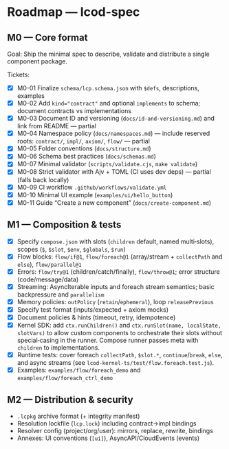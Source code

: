 # Roadmap — lcod-spec

## M0 — Core format

Goal: Ship the minimal spec to describe, validate and distribute a single component package.

Tickets:
- [x] M0-01 Finalize `schema/lcp.schema.json` with `$defs`, descriptions, examples
- [x] M0-02 Add `kind="contract"` and optional `implements` to schema; document contracts vs implementations
- [x] M0-03 Document ID and versioning (`docs/id-and-versioning.md`) and link from README — partial
- [x] M0-04 Namespace policy (`docs/namespaces.md`) — include reserved roots: `contract/`, `impl/`, `axiom/`, `flow/` — partial
- [x] M0-05 Folder conventions (`docs/structure.md`)
- [x] M0-06 Schema best practices (`docs/schemas.md`)
- [x] M0-07 Minimal validator (`scripts/validate.cjs`, `make validate`)
- [x] M0-08 Strict validator with Ajv + TOML (CI uses dev deps) — partial (falls back locally)
- [x] M0-09 CI workflow `.github/workflows/validate.yml`
- [x] M0-10 Minimal UI example (`examples/ui/hello_button`)
- [x] M0-11 Guide “Create a new component” (`docs/create-component.md`)

## M1 — Composition & tests
- [x] Specify `compose.json` with slots (`children` default, named multi‑slots), scopes (`$`, `$slot`, `$env`, `$globals`, `$run`)
- [x] Flow blocks: `flow/if@1`, `flow/foreach@1` (array/stream + `collectPath` and `else`), `flow/parallel@1`
- [x] Errors: `flow/try@1` (children/catch/finally), `flow/throw@1`; error structure (code/message/data)
- [x] Streaming: AsyncIterable inputs and foreach stream semantics; basic backpressure and `parallelism`
- [x] Memory policies: `outPolicy` (`retain`/`ephemeral`), loop `releasePrevious`
- [x] Specify test format (inputs/expected + axiom mocks)
- [x] Document policies & hints (timeout, retry, idempotence)
 - [x] Kernel SDK: add `ctx.runChildren()` and `ctx.runSlot(name, localState, slotVars)` to allow custom components to orchestrate their slots without special‑casing in the runner. Compose runner passes meta with `children` to implementations.
 - [x] Runtime tests: cover foreach `collectPath`, `$slot.*`, `continue`/`break`, `else`, and async streams (see `lcod-kernel-ts/test/flow.foreach.test.js`).
 - [x] Examples: `examples/flow/foreach_demo` and `examples/flow/foreach_ctrl_demo`

## M2 — Distribution & security
- `.lcpkg` archive format (+ integrity manifest)
- Resolution lockfile (`lcp.lock`) including contract→impl bindings
- Resolver config (project/org/user): mirrors, replace, rewrite, bindings
- Annexes: UI conventions (`[ui]`), AsyncAPI/CloudEvents (events)
